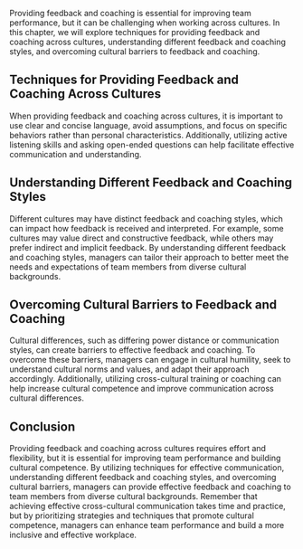 
Providing feedback and coaching is essential for improving team performance, but it can be challenging when working across cultures. In this chapter, we will explore techniques for providing feedback and coaching across cultures, understanding different feedback and coaching styles, and overcoming cultural barriers to feedback and coaching.

Techniques for Providing Feedback and Coaching Across Cultures
--------------------------------------------------------------

When providing feedback and coaching across cultures, it is important to use clear and concise language, avoid assumptions, and focus on specific behaviors rather than personal characteristics. Additionally, utilizing active listening skills and asking open-ended questions can help facilitate effective communication and understanding.

Understanding Different Feedback and Coaching Styles
----------------------------------------------------

Different cultures may have distinct feedback and coaching styles, which can impact how feedback is received and interpreted. For example, some cultures may value direct and constructive feedback, while others may prefer indirect and implicit feedback. By understanding different feedback and coaching styles, managers can tailor their approach to better meet the needs and expectations of team members from diverse cultural backgrounds.

Overcoming Cultural Barriers to Feedback and Coaching
-----------------------------------------------------

Cultural differences, such as differing power distance or communication styles, can create barriers to effective feedback and coaching. To overcome these barriers, managers can engage in cultural humility, seek to understand cultural norms and values, and adapt their approach accordingly. Additionally, utilizing cross-cultural training or coaching can help increase cultural competence and improve communication across cultural differences.

Conclusion
----------

Providing feedback and coaching across cultures requires effort and flexibility, but it is essential for improving team performance and building cultural competence. By utilizing techniques for effective communication, understanding different feedback and coaching styles, and overcoming cultural barriers, managers can provide effective feedback and coaching to team members from diverse cultural backgrounds. Remember that achieving effective cross-cultural communication takes time and practice, but by prioritizing strategies and techniques that promote cultural competence, managers can enhance team performance and build a more inclusive and effective workplace.
